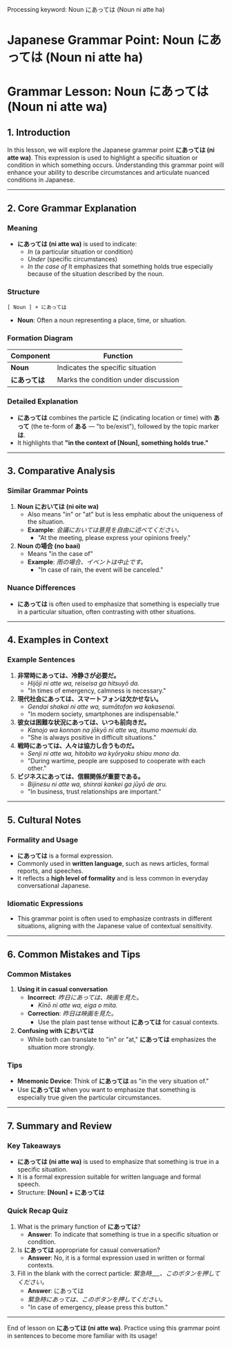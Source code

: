 Processing keyword: Noun にあっては (Noun ni atte ha)
# Japanese Grammar Point: Noun にあっては (Noun ni atte ha)
# Grammar Lesson: Noun にあっては (Noun ni atte wa)
## 1. Introduction
In this lesson, we will explore the Japanese grammar point **にあっては (ni atte wa)**. This expression is used to highlight a specific situation or condition in which something occurs. Understanding this grammar point will enhance your ability to describe circumstances and articulate nuanced conditions in Japanese.

---
## 2. Core Grammar Explanation
### Meaning
- **にあっては (ni atte wa)** is used to indicate:
  - *In* (a particular situation or condition)
  - *Under* (specific circumstances)
  - *In the case of*
It emphasizes that something holds true especially because of the situation described by the noun.
### Structure
```
[ Noun ] + にあっては
```
- **Noun**: Often a noun representing a place, time, or situation.
### Formation Diagram
| Component    | Function                            |
|--------------|-------------------------------------|
| **Noun**     | Indicates the specific situation    |
| **にあっては** | Marks the condition under discussion |
### Detailed Explanation
- **にあっては** combines the particle **に** (indicating location or time) with **あって** (the te-form of **ある** — "to be/exist"), followed by the topic marker **は**.
- It highlights that **"in the context of [Noun], something holds true."**
---
## 3. Comparative Analysis
### Similar Grammar Points
1. **Noun においては (ni oite wa)**
   - Also means "in" or "at" but is less emphatic about the uniqueness of the situation.
   - **Example**: *会議においては意見を自由に述べてください。*
     - "At the meeting, please express your opinions freely."
2. **Noun の場合 (no baai)**
   - Means "in the case of"
   - **Example**: *雨の場合、イベントは中止です。*
     - "In case of rain, the event will be canceled."
### Nuance Differences
- **にあっては** is often used to emphasize that something is especially true in a particular situation, often contrasting with other situations.
---
## 4. Examples in Context
### Example Sentences
1. **非常時にあっては、冷静さが必要だ。**
   - *Hijōji ni atte wa, reiseisa ga hitsuyō da.*
   - "In times of emergency, calmness is necessary."
2. **現代社会にあっては、スマートフォンは欠かせない。**
   - *Gendai shakai ni atte wa, sumātofon wa kakasenai.*
   - "In modern society, smartphones are indispensable."
3. **彼女は困難な状況にあっては、いつも前向きだ。**
   - *Kanojo wa konnan na jōkyō ni atte wa, itsumo maemuki da.*
   - "She is always positive in difficult situations."
4. **戦時にあっては、人々は協力し合うものだ。**
   - *Senji ni atte wa, hitobito wa kyōryoku shiau mono da.*
   - "During wartime, people are supposed to cooperate with each other."
5. **ビジネスにあっては、信頼関係が重要である。**
   - *Bijinesu ni atte wa, shinrai kankei ga jūyō de aru.*
   - "In business, trust relationships are important."
---
## 5. Cultural Notes
### Formality and Usage
- **にあっては** is a formal expression.
- Commonly used in **written language**, such as news articles, formal reports, and speeches.
- It reflects a **high level of formality** and is less common in everyday conversational Japanese.
### Idiomatic Expressions
- This grammar point is often used to emphasize contrasts in different situations, aligning with the Japanese value of contextual sensitivity.
---
## 6. Common Mistakes and Tips
### Common Mistakes
1. **Using it in casual conversation**
   - **Incorrect**: *昨日にあっては、映画を見た。*
     - *Kinō ni atte wa, eiga o mita.*
   - **Correction**: *昨日は映画を見た。*
     - Use the plain past tense without **にあっては** for casual contexts.
2. **Confusing with においては**
   - While both can translate to "in" or "at," **にあっては** emphasizes the situation more strongly.
### Tips
- **Mnemonic Device**: Think of **にあっては** as "in the very situation of."
- Use **にあっては** when you want to emphasize that something is especially true given the particular circumstances.
---
## 7. Summary and Review
### Key Takeaways
- **にあっては (ni atte wa)** is used to emphasize that something is true in a specific situation.
- It is a formal expression suitable for written language and formal speech.
- Structure: **[Noun] + にあっては**
### Quick Recap Quiz
1. What is the primary function of **にあっては**?
   - **Answer**: To indicate that something is true in a specific situation or condition.
2. Is **にあっては** appropriate for casual conversation?
   - **Answer**: No, it is a formal expression used in written or formal contexts.
3. Fill in the blank with the correct particle: *緊急時___、このボタンを押してください。*
   - **Answer**: にあっては
   - *緊急時にあっては、このボタンを押してください。*
   - "In case of emergency, please press this button."
---
End of lesson on **にあっては (ni atte wa)**. Practice using this grammar point in sentences to become more familiar with its usage!
